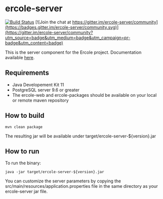 # ercole-server
[![Build Status](https://travis-ci.org/ercole-io/ercole-server.svg?branch=master)](https://travis-ci.org/ercole-io/ercole-server) [![Join the chat at https://gitter.im/ercole-server/community](https://badges.gitter.im/ercole-server/community.svg)](https://gitter.im/ercole-server/community?utm_source=badge&utm_medium=badge&utm_campaign=pr-badge&utm_content=badge)

This is the server component for the Ercole project. Documentation available [here](https://ercole.io).

## Requirements

- Java Developement Kit 11
- PostgreSQL server 9.6 or greater
- The ercole-web and ercole-packages should be available on your local or remote maven repository

## How to build

    mvn clean package

The resulting jar will be available under target/ercole-server-${version}.jar

## How to run

To run the binary:

    java -jar target/ercole-server-${version}.jar

You can customize the server parameters by copying the src/main/resources/application.properties file
in the same directory as your ercole-server jar file.
